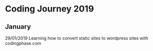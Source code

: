 # Coding Journey 2019

## January

29/01/2019
Learning how to convert static sites to wordpress sites with codingphase.com


